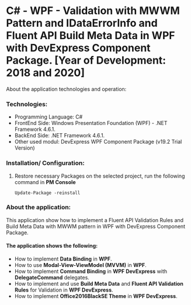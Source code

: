# C# - WPF - Validation with MWWM Pattern and IDataErrorInfo and Fluent API Build Meta Data in WPF with DevExpress Component Package. [Year of Development: 2018 and 2020]

About the application technologies and operation:

### Technologies:
- Programming Language: C#
- FrontEnd Side: Windows Presentation Foundation (WPF) - .NET Framework 4.6.1.
- BackEnd Side: .NET Framework 4.6.1.
- Other used modul: DevExpress WPF Component Package (v19.2 Trial Version)

### Installation/ Configuration:

1. Restore necessary Packages on the selected project, run the following command in **PM Console**

   ```
   Update-Package -reinstall
   ```
     
### About the application:

This application show how to implement a Fluent API Validation Rules and Build Meta Data with MWWM pattern in WPF with DevExpress Component Package.

#### The application shows the following:
- How to implement **Data Binding** in **WPF**.
- How to use **Modal-View-ViewModel (MVVM)** in **WPF**.
- How to implement **Command Binding** in **WPF DevExpress** with **DelegateCommand** delegates.
- How to implement and use **Build Meta Data** and **Fluent API Validation Rules** for Validation in **WPF DevExpress**.
- How to implement **Office2016BlackSE Theme** in **WPF DevExpress**.
